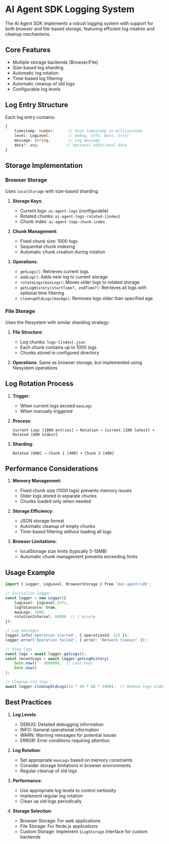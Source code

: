 # AI Agent SDK Logging System

The AI Agent SDK implements a robust logging system with support for both browser and file-based storage, featuring efficient log rotation and cleanup mechanisms.

## Core Features

- Multiple storage backends (Browser/File)
- Size-based log sharding
- Automatic log rotation
- Time-based log filtering
- Automatic cleanup of old logs
- Configurable log levels

## Log Entry Structure

Each log entry contains:
```typescript
{
    timestamp: number;      // Unix timestamp in milliseconds
    level: LogLevel;        // Debug, Info, Warn, Error
    message: string;        // Log message
    data?: any;            // Optional additional data
}
```

## Storage Implementation

### Browser Storage

Uses `localStorage` with size-based sharding:

1. **Storage Keys**:
   - Current logs: `ai-agent-logs` (configurable)
   - Rotated chunks: `ai-agent-logs-rotated-{index}`
   - Chunk index: `ai-agent-logs-chunk-index`

2. **Chunk Management**:
   - Fixed chunk size: 1000 logs
   - Sequential chunk indexing
   - Automatic chunk creation during rotation

3. **Operations**:
   - `getLogs()`: Retrieves current logs
   - `addLog()`: Adds new log to current storage
   - `rotateLogs(maxLogs)`: Moves older logs to rotated storage
   - `getLogHistory(startTime?, endTime?)`: Retrieves all logs with optional time filtering
   - `cleanupOldLogs(maxAge)`: Removes logs older than specified age

### File Storage

Uses the filesystem with similar sharding strategy:

1. **File Structure**:
   - Log chunks: `logs-{index}.json`
   - Each chunk contains up to 1000 logs
   - Chunks stored in configured directory

2. **Operations**:
   Same as browser storage, but implemented using filesystem operations

## Log Rotation Process

1. **Trigger**:
   - When current logs exceed `maxLogs`
   - When manually triggered

2. **Process**:
   ```
   Current Logs [1000 entries] → Rotation → Current [200 latest] + Rotated [800 oldest]
   ```

3. **Sharding**:
   ```
   Rotated [800] → Chunk 1 [400] + Chunk 2 [400]
   ```

## Performance Considerations

1. **Memory Management**:
   - Fixed chunk size (1000 logs) prevents memory issues
   - Older logs stored in separate chunks
   - Chunks loaded only when needed

2. **Storage Efficiency**:
   - JSON storage format
   - Automatic cleanup of empty chunks
   - Time-based filtering without loading all logs

3. **Browser Limitations**:
   - localStorage size limits (typically 5-10MB)
   - Automatic chunk management prevents exceeding limits

## Usage Example

```typescript
import { Logger, LogLevel, BrowserStorage } from '@ai-agent/sdk';

// Initialize logger
const logger = new Logger({
    logLevel: LogLevel.Info,
    logToConsole: true,
    maxLogs: 1000,
    rotationInterval: 60000  // 1 minute
});

// Log messages
logger.info('Operation started', { operationId: 123 });
logger.error('Operation failed', { error: 'Network timeout' });

// View logs
const logs = await logger.getLogs();
const recentLogs = await logger.getLogHistory(
    Date.now() - 3600000,  // Last hour
    Date.now()
);

// Cleanup old logs
await logger.cleanupOldLogs(24 * 60 * 60 * 1000);  // Remove logs older than 24h
```

## Best Practices

1. **Log Levels**:
   - DEBUG: Detailed debugging information
   - INFO: General operational information
   - WARN: Warning messages for potential issues
   - ERROR: Error conditions requiring attention

2. **Log Rotation**:
   - Set appropriate `maxLogs` based on memory constraints
   - Consider storage limitations in browser environments
   - Regular cleanup of old logs

3. **Performance**:
   - Use appropriate log levels to control verbosity
   - Implement regular log rotation
   - Clean up old logs periodically

4. **Storage Selection**:
   - Browser Storage: For web applications
   - File Storage: For Node.js applications
   - Custom Storage: Implement `ILogStorage` interface for custom backends 